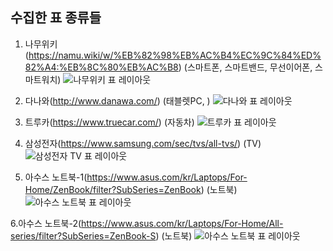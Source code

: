 ## 수집한 표 종류들

1. 나무위키(https://namu.wiki/w/%EB%82%98%EB%AC%B4%EC%9C%84%ED%82%A4:%EB%8C%80%EB%AC%B8)
(스마트폰, 스마트밴드, 무선이어폰,  스마트워치)
![나무위키 표 레이아웃](https://github.com/lukaskorea/Graduateproject_Teamscikitlove/blob/main/table_image_namu_wiki.PNG?raw=true)

2. 다나와(http://www.danawa.com/)
(태블렛PC, )
![다나와 표 레이아웃](https://github.com/lukaskorea/Graduateproject_Teamscikitlove/blob/main/table_image_danawa.PNG?raw=true)

3. 트루카(https://www.truecar.com/)
(자동차)
![트루카 표 레이아웃](https://github.com/lukaskorea/Graduateproject_Teamscikitlove/blob/main/table_image_truecar.PNG?raw=true)

4. 삼성전자(https://www.samsung.com/sec/tvs/all-tvs/)
(TV)
![삼성전자 TV 표 레이아웃](https://github.com/lukaskorea/Graduateproject_Teamscikitlove/blob/main/table_image_TV_samsung.PNG?raw=true)

5. 아수스 노트북-1(https://www.asus.com/kr/Laptops/For-Home/ZenBook/filter?SubSeries=ZenBook) 
(노트북)
![아수스 노트북 표 레이아웃](https://github.com/lukaskorea/Graduateproject_Teamscikitlove/blob/main/table_image_Labtop_asus.PNG?raw=true)

6.아수스 노트북-2(https://www.asus.com/kr/Laptops/For-Home/All-series/filter?SubSeries=ZenBook-S)
(노트북)
![아수스 노트북 표 레이아웃](https://github.com/lukaskorea/Graduateproject_Teamscikitlove/blob/main/table_image_Asus_laptop2.png?raw=true)
